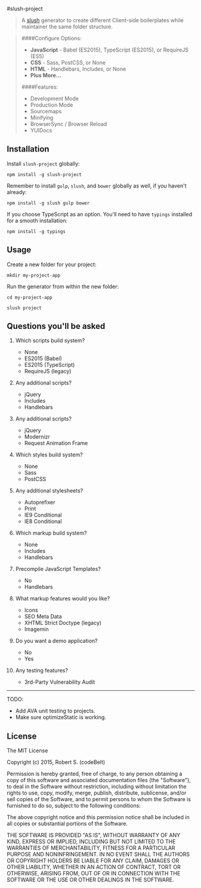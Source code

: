 #slush-project


> A [slush](http://slushjs.github.io) generator to create different Client-side boilerplates while maintainer the same folder structure. 

> ####Configure Options:
> 
> * **JavaScript** - Babel (ES2015), TypeScript (ES2015), or RequireJS (ES5)
> * **CSS** - Sass, PostCSS, or None
> * **HTML** - Handlebars, Includes, or None
> * **Plus More...**
> 
> ####Features:
> 
> * Development Mode
> * Production Mode
> * Sourcemaps
> * Minifying
> * BrowserSync / Browser Reload
> * YUIDocs


## Installation

Install `slush-project` globally:

```
npm install -g slush-project
```

Remember to install `gulp`, `slush`, and `bower` globally as well, if you haven't already:

```
npm install -g slush gulp bower
```

If you choose TypeScript as an option.  You'll need to have `typings` installed for a smooth installation:

```
npm install -g typings
```

## Usage

Create a new folder for your project:

```
mkdir my-project-app
```

Run the generator from within the new folder:

```
cd my-project-app

slush project
```

## Questions you'll be asked
    

1. Which scripts build system?
	* None 
	* ES2015 (Babel)
	* ES2015 (TypeScript)
	* RequireJS (legacy)
	
1. Any additional scripts?
	* jQuery 
	* Includes
	* Handlebars
	
1. Any additional scripts?
	* jQuery 
	* Modernizr
	* Request Animation Frame
	
1. Which styles build system?
	* None 
	* Sass
	* PostCSS
	
1. Any additional stylesheets?
	* Autoprefixer 
	* Print
	* IE9 Conditional
	* IE8 Conditional
	
1. Which markup build system?
	* None 
	* Includes
	* Handlebars
	
1. Precompile JavaScript Templates?
	* No 
	* Handlebars
	
1. What markup features would you like?
	* Icons 
	* SEO Meta Data
	* XHTML Strict Doctype (legacy)
	* Imagemin
	
1. Do you want a demo application?
	* No 
	* Yes
	
1. Any testing features?
	* 3rd-Party Vulnerability Audit 
	
----

TODO: 

* Add AVA unit testing to projects.
* Make sure optimizeStatic is working.

## License

The MIT License

Copyright (c) 2015, Robert S. (codeBelt)

Permission is hereby granted, free of charge, to any person
obtaining a copy of this software and associated documentation
files (the "Software"), to deal in the Software without
restriction, including without limitation the rights to use,
copy, modify, merge, publish, distribute, sublicense, and/or sell
copies of the Software, and to permit persons to whom the
Software is furnished to do so, subject to the following
conditions:

The above copyright notice and this permission notice shall be
included in all copies or substantial portions of the Software.

THE SOFTWARE IS PROVIDED "AS IS", WITHOUT WARRANTY OF ANY KIND,
EXPRESS OR IMPLIED, INCLUDING BUT NOT LIMITED TO THE WARRANTIES
OF MERCHANTABILITY, FITNESS FOR A PARTICULAR PURPOSE AND
NONINFRINGEMENT. IN NO EVENT SHALL THE AUTHORS OR COPYRIGHT
HOLDERS BE LIABLE FOR ANY CLAIM, DAMAGES OR OTHER LIABILITY,
WHETHER IN AN ACTION OF CONTRACT, TORT OR OTHERWISE, ARISING
FROM, OUT OF OR IN CONNECTION WITH THE SOFTWARE OR THE USE OR
OTHER DEALINGS IN THE SOFTWARE.
